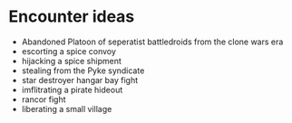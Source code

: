 # Encounter ideas
* Abandoned Platoon of seperatist battledroids from the clone wars era
* escorting a spice convoy
* hijacking a spice shipment
 * stealing from the Pyke syndicate
* star destroyer hangar bay fight
* imflitrating a pirate hideout
* rancor fight
* liberating a small village

